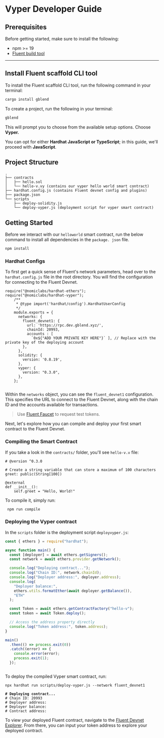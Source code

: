 # Vyper Developer Guide

## Prerequisites

Before getting started, make sure to install the following:

* npm >= 19
* [Fluent build tool](./#install-fluent-scaffold-cli-tool)

***

## Install Fluent scaffold CLI tool

To install the Fluent scaffold CLI tool, run the following command in your terminal:

```bash
cargo install gblend
```

To create a project, run the following in your terminal:

```bash
gblend
```

This will prompt you to choose from the available setup options. Choose **Vyper.**

You can opt for either **Hardhat JavaScript or TypeScript**; in this guide, we'll proceed with **JavaScript**.

## **Project Structure**

```
.
├── contracts
│   ├── hello.sol 
│   └── hello-v.vy (contains our vyper hello world smart contract)
├── hardhat.config.js (contains Fluent devnet config and plugins)
├── package.json
└── scripts
    ├── deploy-solidity.js 
    └── deploy-vyper.js (deployment script for vyper smart contract)
```

## Getting Started

Before we interact with our `helloworld` smart contract, run the below command to install all dependencies in the `package. json` file.

```bash
npm install
```

### Hardhat Configs

To first get a quick sense of Fluent's network parameters, head over to the `hardhat.config.js` file in the root directory. You will find the configuration for connecting to the Fluent Devnet.

```solidity
require("@nomiclabs/hardhat-ethers");
require("@nomiclabs/hardhat-vyper");
    /**
     * @type import('hardhat/config').HardhatUserConfig
     */
    module.exports = {
      networks: {
        fluent_devnet1: {
          url: 'https://rpc.dev.gblend.xyz/', 
          chainId: 20993, 
          accounts : [
            `0x${"ADD YOUR PRIVATE KEY HERE"}` ], // Replace with the private key of the deploying account
        },
      },
      solidity: {
        version: '0.8.19', 
      },
      vyper: {
        version: "0.3.0",
      },
    };
  
```

Within the `networks` object, you can see the `fluent_devnet1` configuration. This specifies the URL to connect to the Fluent Devnet, along with the chain ID and the accounts available for transactions.

> Use [Fluent Faucet](https://faucet.dev.thefluent.xyz/) to request test tokens.

Next, let's explore how you can compile and deploy your first smart contract to the Fluent Devnet.

### Compiling the Smart Contract

If you take a look in the `contracts/` folder, you'll see `hello-v.v` file:

```solidity
# @version ^0.3.0

# Create a string variable that can store a maximum of 100 characters
greet: public(String[100])

@external
def __init__():
    self.greet = "Hello, World!"

```

To compile it, simply run:

```bash
 npm run compile
```

### Deploying the Vyper contract

In the `scripts` folder is the deployment script `deployvyper.js`:

```javascript
const { ethers } = require("hardhat");

async function main() {
  const [deployer] = await ethers.getSigners();
  const network = await ethers.provider.getNetwork();

  console.log("Deploying contract...");
  console.log("Chain ID:", network.chainId);
  console.log("Deployer address:", deployer.address);
  console.log(
    "Deployer balance:",
    ethers.utils.formatEther(await deployer.getBalance()),
    "ETH"
  );

  const Token = await ethers.getContractFactory("hello-v");
  const token = await Token.deploy();

  // Access the address property directly
  console.log("Token address:", token.address);
}

main()
  .then(() => process.exit(0))
  .catch((error) => {
    console.error(error);
    process.exit(1);
  });



```

To deploy the compiled Vyper smart contract, run:

<pre class="language-bash"><code class="lang-bash">npx hardhat run scripts/deploy-vyper.js --network fluent_devnet1

<strong># Deploying contract...
</strong># Chain ID: 20993
# Deployer address: 
# Deployer balance:
# Contract address: 
</code></pre>

To view your deployed Fluent contract, navigate to the [Fluent Devnet Explorer](https://blockscout.dev.gblend.xyz/). From there, you can input your token address to explore your deployed contract.
